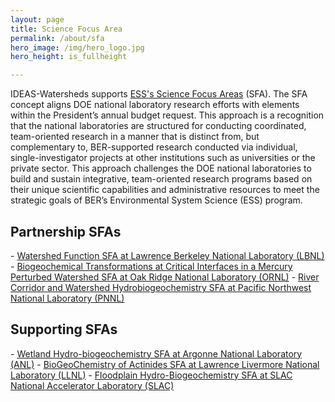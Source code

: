 ```yaml
---
layout: page
title: Science Focus Area
permalink: /about/sfa
hero_image: /img/hero_logo.jpg
hero_height: is_fullheight

---
```

IDEAS-Watersheds supports <a href="https://doesbr.org/research/sfa/">ESS's Science Focus Areas</a> (SFA). The SFA concept aligns DOE national laboratory research efforts with elements within the President’s annual budget request.  This approach is a recognition that the national laboratories are structured for conducting coordinated, team-oriented research in a manner that is distinct from, but complementary to, BER-supported research conducted via individual, single-investigator projects at other institutions such as universities or the private sector. This approach challenges the DOE national laboratories to build and sustain integrative, team-oriented research programs based on their unique scientific capabilities and administrative resources to meet the strategic goals of BER’s Environmental System Science (ESS) program. 

<h2>Partnership SFAs</h2>
- <a href="https://watershed.lbl.gov/">Watershed Function SFA at Lawrence Berkeley National Laboratory (LBNL)</a>
- <a href="https://www.esd.ornl.gov/programs/rsfa/index.shtml">Biogeochemical Transformations at Critical Interfaces in a Mercury Perturbed Watershed SFA at Oak Ridge National Laboratory (ORNL)</a>
- <a href="https://www.pnnl.gov/projects/river-corridor">River Corridor and Watershed Hydrobiogeochemistry SFA at Pacific Northwest National Laboratory (PNNL)</a>


<h2>Supporting SFAs</h2>
- <a href="https://www.anl.gov/bio/subsurface-biogeochemical-research">Wetland Hydro-biogeochemistry SFA at Argonne National Laboratory (ANL)</a>
- <a href="https://seaborg.llnl.gov/research/environmental-radiochemistry">BioGeoChemistry of Actinides SFA at Lawrence Livermore National Laboratory (LLNL)</a>
- <a href="https://www-ssrl.slac.stanford.edu/sfa/">Floodplain Hydro-Biogeochemistry SFA at SLAC National Accelerator Laboratory (SLAC)</a>
